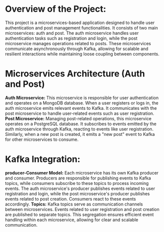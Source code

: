 # Overview of the Project:
This project is a microservices-based application designed to handle user authentication and post management functionalities. It consists of two main microservices: auth and post. The auth microservice handles user authentication tasks such as registration and login, while the post microservice manages operations related to posts. These microservices communicate asynchronously through Kafka, allowing for scalable and resilient interactions while maintaining loose coupling between components.
# Microservices Architecture (Auth and Post)
**Auth Microservice:** This microservice is responsible for user authentication and operates on a MongoDB database. When a user registers or logs in, the auth microservice emits relevant events to Kafka. It communicates with the post microservice to handle user-related events such as user registration.
**Post Microservice:** Managing post-related operations, this microservice operates on a PostgreSQL database. It subscribes to events emitted by the auth microservice through Kafka, reacting to events like user registration. Similarly, when a new post is created, it emits a "new post" event to Kafka for other microservices to consume.
# Kafka Integration:
**producer-Consumer Model:** Each microservice has its own Kafka producer and consumer. Producers are responsible for publishing events to Kafka topics, while consumers subscribe to these topics to process incoming events. The auth microservice's producer publishes events related to user registration and login, while the post microservice's producer publishes events related to post creation. Consumers react to these events accordingly.
**Topics:** Kafka topics serve as communication channels between microservices. Events related to user registration and post creation are published to separate topics. This segregation ensures efficient event handling within each microservice, allowing for clear and scalable communication.
